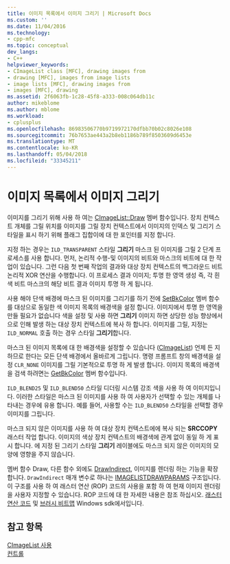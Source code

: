 ```yaml
---
title: 이미지 목록에서 이미지 그리기 | Microsoft Docs
ms.custom: ''
ms.date: 11/04/2016
ms.technology:
- cpp-mfc
ms.topic: conceptual
dev_langs:
- C++
helpviewer_keywords:
- CImageList class [MFC], drawing images from
- drawing [MFC], images from image lists
- image lists [MFC], drawing images from
- images [MFC], drawing
ms.assetid: 2f6063fb-1c28-45f8-a333-008c064db11c
author: mikeblome
ms.author: mblome
ms.workload:
- cplusplus
ms.openlocfilehash: 86983506770b9719972170dfbb70b02c8026e108
ms.sourcegitcommit: 76b7653ae443a2b8eb1186b789f8503609d6453e
ms.translationtype: MT
ms.contentlocale: ko-KR
ms.lasthandoff: 05/04/2018
ms.locfileid: "33345211"
---
```

# <a name="drawing-images-from-an-image-list"></a>이미지 목록에서 이미지 그리기
이미지를 그리기 위해 사용 하 여는 [CImageList::Draw](../mfc/reference/cimagelist-class.md#draw) 멤버 함수입니다. 장치 컨텍스트 개체를 그릴 위치를 이미지를 그릴 장치 컨텍스트에서 이미지의 인덱스 및 그리기 스타일을 표시 하기 위해 플래그 집합이에 대 한 포인터를 지정 합니다.  
  
 지정 하는 경우는 `ILD_TRANSPARENT` 스타일 **그리기** 마스크 된 이미지를 그릴 2 단계 프로세스를 사용 합니다. 먼저, 논리적 수행-및 이미지의 비트와 마스크의 비트에 대 한 작업이 있습니다. 그런 다음 첫 번째 작업의 결과와 대상 장치 컨텍스트의 백그라운드 비트 논리적 XOR 연산을 수행합니다. 이 프로세스 결과 이미지; 투명 한 영역 생성 즉, 각 흰색 비트 마스크의 해당 비트 결과 이미지 투명 하 게 됩니다.  
  
 사용 해야 단색 배경에 마스크 된 이미지를 그리기를 하기 전에 [SetBkColor](../mfc/reference/cimagelist-class.md#setbkcolor) 멤버 함수를 대상으로 동일한 색 이미지 목록의 배경색을 설정 합니다. 이미지에서 투명 한 영역을 만들 필요가 없습니다 색을 설정 및 사용 하면 **그리기** 이미지 하면 상당한 성능 향상에서으로 인해 발생 하는 대상 장치 컨텍스트에 복사 하 합니다. 이미지를 그릴, 지정는 `ILD_NORMAL` 호출 하는 경우 스타일 **그리기**합니다.  
  
 마스크 된 이미지 목록에 대 한 배경색을 설정할 수 있습니다 ([CImageList](../mfc/reference/cimagelist-class.md)) 언제 든 지 하므로 한다는 모든 단색 배경에서 올바르게 그립니다. 명령 프롬프트 창의 배경색을 설정 `CLR_NONE` 이미지를 그릴 기본적으로 투명 하 게 발생 합니다. 이미지 목록의 배경색을 검색 하려면는 [GetBkColor](../mfc/reference/cimagelist-class.md#getbkcolor) 멤버 함수입니다.  
  
 `ILD_BLEND25` 및 `ILD_BLEND50` 스타일 디더링 시스템 강조 색을 사용 하 여 이미지입니다. 이러한 스타일은 마스크 된 이미지를 사용 하 여 사용자가 선택할 수 있는 개체를 나타내는 경우에 유용 합니다. 예를 들어, 사용할 수는 `ILD_BLEND50` 스타일을 선택할 경우 이미지를 그립니다.  
  
 마스크 되지 않은 이미지를 사용 하 여 대상 장치 컨텍스트에에 복사 되는 **SRCCOPY** 래스터 작업 합니다. 이미지의 색상 장치 컨텍스트의 배경색에 관계 없이 동일 하 게 표시 합니다. 에 지정 된 그리기 스타일 **그리기** 레이블에도 마스크 되지 않은 이미지의 모양에 영향을 주지 않습니다.  
  
 멤버 함수 Draw, 다른 함수 외에도 [DrawIndirect](../mfc/reference/cimagelist-class.md#drawindirect), 이미지를 렌더링 하는 기능을 확장 합니다. `DrawIndirect` 매개 변수로 하나는 [IMAGELISTDRAWPARAMS](http://msdn.microsoft.com/library/windows/desktop/bb761395) 구조입니다. 이 구조를 사용 하 여 래스터 연산 (ROP) 코드의 사용을 포함 하 여 현재 이미지 렌더링을 사용자 지정할 수 있습니다. ROP 코드에 대 한 자세한 내용은 참조 하십시오. [래스터 연산 코드](http://msdn.microsoft.com/library/windows/desktop/dd162892) 및 [브러시 비트맵](http://msdn.microsoft.com/library/windows/desktop/dd183378) Windows sdk에서입니다.  
  
## <a name="see-also"></a>참고 항목  
 [CImageList 사용](../mfc/using-cimagelist.md)   
 [컨트롤](../mfc/controls-mfc.md)

